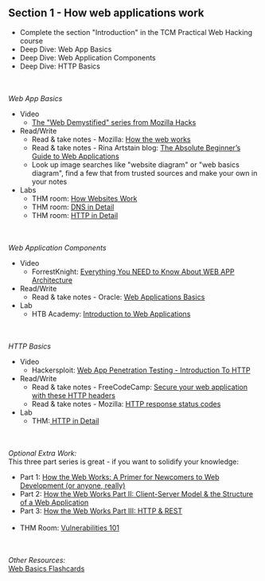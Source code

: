 ## **Section 1 - How web applications work** <br>
- Complete the section "Introduction" in the TCM Practical Web Hacking course
- Deep Dive: Web App Basics
- Deep Dive: Web Application Components
- Deep Dive: HTTP Basics
<br><br><br>

*Web App Basics*
- Video
   - <a href="https://www.youtube.com/playlist?list=PLo3w8EB99pqLEopnunz-dOOBJ8t-Wgt2g">The "Web Demystified" series from Mozilla Hacks</a>
- Read/Write
   - Read & take notes - Mozilla: <a href="https://developer.mozilla.org/en-US/docs/Learn/Getting_started_with_the_web/How_the_Web_works">How the web works</a>
   - Read & take notes - Rina Artstain blog: <a href="https://rinaarts.com/the-absolute-beginners-guide-to-web-applications/">The Absolute Beginner’s Guide to Web Applications</a>
   - Look up image searches like "website diagram" or "web basics diagram", find a few that from trusted sources and make your own in your notes
- Labs
   - THM room: <a href="https://tryhackme.com/r/room/howwebsiteswork">How Websites Work</a>
   - THM room: <a href="https://tryhackme.com/room/dnsindetail">DNS in Detail</a>
   - THM room: <a href="https://tryhackme.com/room/httpindetail">HTTP in Detail</a>
<br><br><br>

*Web Application Components*
- Video
   - ForrestKnight: <a href="https://www.youtube.com/watch?v=sDlCSIDwpDs">Everything You NEED to Know About WEB APP Architecture</a> 
- Read/Write
   - Read & take notes - Oracle: <a href="https://docs.oracle.com/cd/E13222_01/wls/docs81/webapp/basics.html">Web Applications Basics</a>
- Lab
   - HTB Academy: <a href="https://academy.hackthebox.com/module/75/section/719">Introduction to Web Applications</a>
<br><br><br>

*HTTP Basics*
- Video
   - Hackersploit: <a href="https://www.youtube.com/watch?v=TvRyJmPjcbw">Web App Penetration Testing - Introduction To HTTP</a>
- Read/Write
   - Read & take notes - FreeCodeCamp: <a href="https://www.freecodecamp.org/news/secure-your-web-application-with-these-http-headers-fd66e0367628/">Secure your web application with these HTTP headers</a>
   - Read & take notes - Mozilla: <a href="https://developer.mozilla.org/en-US/docs/Web/HTTP/Status">HTTP response status codes</a>
- Lab
  - THM:<a href="https://tryhackme.com/r/room/httpindetail"> HTTP in Detail</a>
<br><br><br>

*Optional Extra Work:* <br>
This three part series is great - if you want to solidify your knowledge:
- Part 1: <a href="https://www.freecodecamp.org/news/how-the-web-works-a-primer-for-newcomers-to-web-development-or-anyone-really-b4584e63585c/">How the Web Works: A Primer for Newcomers to Web Development (or anyone, really)</a>
- Part 2: <a href="https://www.freecodecamp.org/news/how-the-web-works-part-ii-client-server-model-the-structure-of-a-web-application-735b4b6d76e3/">How the Web Works Part II: Client-Server Model & the Structure of a Web Application</a>
- Part 3: <a href="https://www.freecodecamp.org/news/how-the-web-works-part-iii-http-rest-e61bc50fa0a/">How the Web Works Part III: HTTP & REST</a>
<br><br>
- THM Room: <a href="https://tryhackme.com/r/room/vulnerabilities101">Vulnerabilities 101</a>
<br><br><br>

*Other Resources:* <br>
<a href="https://quizlet.com/816442633/web-basics-flash-cards/?funnelUUID=a0174714-fa96-457f-937b-2b50d58a0b81">Web Basics Flashcards</a>

